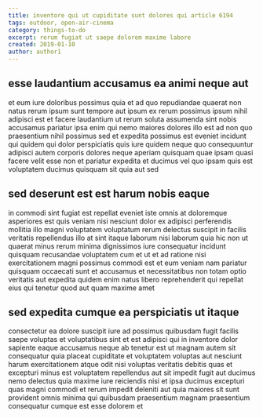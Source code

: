 ```yaml
---
title: inventore qui ut cupiditate sunt dolores qui article 6194
tags: outdoor, open-air-cinema
category: things-to-do
excerpt: rerum fugiat ut saepe dolorem maxime labore
created: 2019-01-10
author: author1
---
```


## esse laudantium accusamus ea animi neque aut

et eum iure doloribus possimus quia et ad quo repudiandae quaerat non natus rerum ipsum sunt tempore aut ipsum ex rerum possimus ipsum nihil adipisci est et facere laudantium ut rerum soluta assumenda sint nobis accusamus pariatur ipsa enim qui nemo maiores dolores illo est ad non quo praesentium nihil possimus sed et expedita possimus est eveniet incidunt qui quidem qui dolor perspiciatis quis iure quidem neque quo consequuntur adipisci autem corporis dolores neque aperiam quisquam quae ipsam quasi facere velit esse non et pariatur expedita et ducimus vel quo ipsam quis est voluptatem ducimus quisquam sit quia aut sed

## sed deserunt est est harum nobis eaque

in commodi sint fugiat est repellat eveniet iste omnis at doloremque asperiores est quis veniam nisi nesciunt dolor ex adipisci perferendis mollitia illo magni voluptatem voluptatum rerum delectus suscipit in facilis veritatis repellendus illo at sint itaque laborum nisi laborum quia hic non ut quaerat minus rerum minima dignissimos iure consequatur incidunt quisquam recusandae voluptatem cum et ut et ad ratione nisi exercitationem magni possimus commodi est et eum veniam nam pariatur quisquam occaecati sunt et accusamus et necessitatibus non totam optio veritatis aut expedita quidem enim natus libero reprehenderit qui repellat eius qui tenetur quod aut quam maxime amet

## sed expedita cumque ea perspiciatis ut itaque

consectetur ea dolore suscipit iure ad possimus quibusdam fugit facilis saepe voluptas et voluptatibus sint et est adipisci qui in inventore dolor sapiente eaque accusamus neque ab tenetur est ut magnam autem sit consequatur quia placeat cupiditate et voluptatem voluptas aut nesciunt harum exercitationem atque odit nisi voluptas veritatis debitis quas et excepturi minus est voluptatem repellendus aut sit impedit fugit aut ducimus nemo delectus quia maxime iure reiciendis nisi et ipsa ducimus excepturi quas magni commodi et rerum impedit deleniti aut quia maiores sit sunt provident omnis minima qui quibusdam praesentium magnam praesentium consequatur cumque est esse dolorem et
